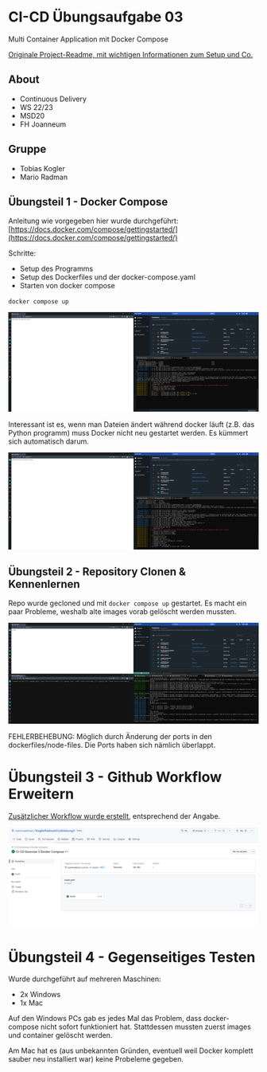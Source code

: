 # CI-CD Übungsaufgabe 03

Multi Container Application mit Docker Compose

[Originale Project-Readme, mit wichtigen Informationen zum Setup und Co.
](docs/originalProjectReadme.md)

## About
- Continuous Delivery
- WS 22/23
- MSD20
- FH Joanneum

## Gruppe
- Tobias Kogler
- Mario Radman

## Übungsteil 1 - Docker Compose

Anleitung wie vorgegeben hier wurde durchgeführt:
[https://docs.docker.com/compose/gettingstarted/](https://docs.docker.com/compose/gettingstarted/)

Schritte:
- Setup des Programms
- Setup des Dockerfiles und der docker-compose.yaml
- Starten von docker compose

`docker compose up`

![](docs/img/e3_1_1.png)

Interessant ist es, wenn man Dateien ändert während docker läuft (z.B. das Python programm) muss
Docker nicht neu gestartet werden. Es kümmert sich automatisch darum.

![](docs/img/e3_1_2.png)


## Übungsteil 2 - Repository Clonen & Kennenlernen

Repo wurde gecloned und mit `docker compose up` gestartet.
Es macht ein paar Probleme, weshalb alte images vorab gelöscht werden mussten.

![](docs/img/e3_2_1.png)

FEHLERBEHEBUNG:
Möglich durch Änderung der ports in den dockerfiles/node-files. Die Ports haben sich nämlich überlappt.

# Übungsteil 3 - Github Workflow Erweitern

[Zusätzlicher Workflow wurde erstellt](.github/workflows/ciExc3.yml), entsprechend der Angabe.

![](docs/img/e3_3.png)

# Übungsteil 4 - Gegenseitiges Testen

Wurde durchgeführt auf mehreren Maschinen:
- 2x Windows
- 1x Mac

Auf den Windows PCs gab es jedes Mal das Problem, dass docker-compose nicht sofort funktioniert hat.
Stattdessen mussten zuerst images und container gelöscht werden.

Am Mac hat es (aus unbekannten Gründen, eventuell weil Docker komplett sauber neu installiert war) keine Probeleme gegeben.
